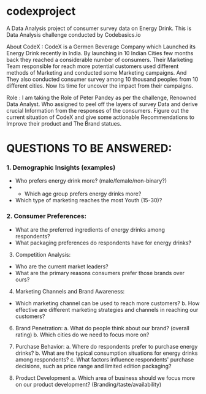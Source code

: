 # codexproject
A Data Analysis project of consumer survey data on Energy Drink. This is Data Analysis challenge conducted by Codebasics.io


About CodeX :
	CodeX is a Germen Beverage Company which Launched its Energy Drink recently in India. By launching in 10 Indian Cities few months back they reached a considerable number of consumers. Their Marketing Team responsible for reach more potential customers used different methods of Marketing and conducted some Marketing campaigns. And They also conducted consumer survey among 10 thousand peoples from 10 different cities. Now Its time for uncover the impact from their campaigns.

Role :
	I am taking the Role of Peter Pandey as per the challenge, Renowned Data Analyst. Who assigned to peel off the layers of survey Data and derive crucial Information from the responses of the consumers. Figure out the current situation of CodeX and give some actionable Recommendations to Improve their product and The Brand statues.

# __QUESTIONS TO BE ANSWERED:__
### 1. Demographic Insights (examples)
  * Who prefers energy drink more? (male/female/non-binary?)
  * * Which age group prefers energy drinks more?
  * Which type of marketing reaches the most Youth (15-30)?

### 2. Consumer Preferences:
  * What are the preferred ingredients of energy drinks among respondents?
  *  What packaging preferences do respondents have for energy drinks?

3. Competition Analysis:
  * Who are the current market leaders?
  *  What are the primary reasons consumers prefer those brands over ours?

4. Marketing Channels and Brand Awareness:
* Which marketing channel can be used to reach more customers?
  b. How effective are different marketing strategies and channels in reaching our 
  customers?

6. Brand Penetration:
  a. What do people think about our brand? (overall rating)
  b. Which cities do we need to focus more on?

8. Purchase Behavior:
  a. Where do respondents prefer to purchase energy drinks?
  b. What are the typical consumption situations for energy drinks among 
  respondents?
  c. What factors influence respondents' purchase decisions, such as price range and 
  limited edition packaging?

10. Product Development
  a. Which area of business should we focus more on our product development? 
  (Branding/taste/availability)

